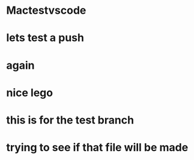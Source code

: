 # Mactestvscode
# lets test a push
# again
# nice lego

# this is for the test branch
# trying to see if that file will be made